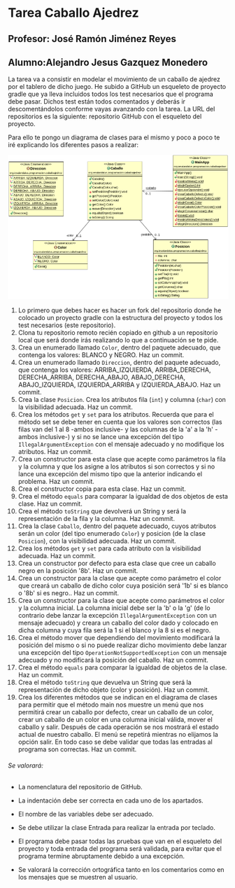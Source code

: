 # Tarea Caballo Ajedrez
## Profesor: José Ramón Jiménez Reyes
## Alumno:Alejandro Jesus Gazquez Monedero

La tarea va a consistir en modelar el movimiento de un caballo de ajedrez por el tablero de dicho juego. He subido a GitHub un esqueleto de proyecto gradle que ya lleva incluidos todos los test necesarios que el programa debe pasar. Dichos test están todos comentados y deberás ir descomentándolos conforme vayas avanzando con la tarea. La URL del repositorios es la siguiente: repositorio GitHub con el esqueleto del proyecto.

Para ello te pongo un diagrama de clases para el mismo y poco a poco te iré explicando los diferentes pasos a realizar:

![Diagrama de clases para caballoajedrez](src/main/java/org/iesalandalus/programacion/caballoajedrez/caballoAjedrez.png)

1. Lo primero que debes hacer es hacer un fork del repositorio donde he colocado un proyecto gradle con la estructura del proyecto y todos los test necesarios (este repositorio).
2. Clona tu repositorio remoto recién copiado en github a un repositorio local que será donde irás realizando lo que a continuación se te pide.
3. Crea un enumerado llamado `Color`, dentro del paquete adecuado, que contenga los valores: BLANCO y NEGRO. Haz un commit.
4. Crea un enumerado llamado `Direccion`, dentro del paquete adecuado, que contenga los valores: ARRIBA_IZQUIERDA, ARRIBA_DERECHA, DERECHA_ARRIBA, DERECHA_ABAJO, ABAJO_DERECHA, ABAJO_IZQUIERDA, IZQUIERDA_ARRIBA y IZQUIERDA_ABAJO.  Haz un commit.
5. Crea la clase `Posicion`. Crea los atributos fila (`int`) y columna (`char`) con la visibilidad adecuada. Haz un commit.
6. Crea los métodos `get` y `set` para los atributos. Recuerda que para el método set se debe tener en cuenta que los valores son correctos (las filas van del 1 al 8 -ambos inclusive- y las columnas de la 'a' a la 'h' -ambos inclusive-)  y si no se lance una excepción del tipo `IllegalArgumentException` con el mensaje adecuado y no modifique los atributos. Haz un commit.
7. Crea un constructor para esta clase que acepte como parámetros la fila y la columna y que los asigne a los atributos si son correctos  y si no lance una excepción del mismo tipo que la anterior indicando el problema. Haz un commit.
8. Crea el constructor copia para esta clase. Haz un commit.
9. Crea el método `equals` para comparar la igualdad de dos objetos de esta clase. Haz un commit.
10. Crea el método `toString` que devolverá un String y será la representación de la fila y la columna. Haz un commit.
11. Crea la clase `Caballo`, dentro del paquete adecuado, cuyos atributos serán un color (del tipo enumerado `Color`) y posicion (de la clase `Posicion`), con la visibilidad adecuada. Haz un commit.
12. Crea los métodos `get` y `set` para cada atributo con la visibilidad adecuada. Haz un commit.
13. Crea un constructor por defecto para esta clase que cree un caballo negro en la posición '8b'. Haz un commit.
14. Crea un constructor para la clase que acepte como parámetro el color que creará un caballo de dicho color cuya posición será '1b' si es blanco o '8b' si es negro.. Haz un commit.
15. Crea un constructor para la clase que acepte como parámetros el color y la columna inicial. La columna inicial debe ser la 'b' o la 'g' (de lo contrario debe lanzar la excepción `IllegalArgumentException` con un mensaje adecuado) y creara un caballo del color dado y colocado en dicha columna y cuya fila será la 1 si el blanco y la 8 si es el negro.
16. Crea el método mover que dependiendo del movimiento modificará la posición del mismo o si no puede realizar dicho movimiento debe lanzar una excepción del tipo `OperationNotSupportedException` con un mensaje adecuado y no modificará la posición del caballo. Haz un commit.
17. Crea el método `equals` para comparar la igualdad de objetos de la clase. Haz un commit.
18. Crea el método  `toString` que devuelva un String que será la representación de dicho objeto (color y posición). Haz un commit.
19. Crea los diferentes métodos que se indican en el diagrama de clases para permitir que el método main nos muestre un menú que nos permitirá crear un caballo por defecto, crear un caballo de un color, crear un caballo de un color en una columna inicial válida, mover el caballo y salir. Después de cada operación se nos mostrará el estado actual de nuestro caballo. El menú se repetirá mientras no elijamos la opción salir. En todo caso se debe validar que todas las entradas al programa son correctas. Haz un commit.

###### Se valorará:
- La nomenclatura del repositorio de GitHub.

- La indentación debe ser correcta en cada uno de los apartados.

- El nombre de las variables debe ser adecuado.

- Se debe utilizar la clase Entrada para realizar la entrada por teclado.

- El programa debe pasar todas las pruebas que van en el esqueleto del proyecto y toda entrada del programa será validada, para evitar que el programa termine abruptamente debido a una excepción.

- Se valorará la corrección ortográfica tanto en los comentarios como en los mensajes que se muestren al usuario.
